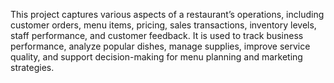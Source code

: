 This project captures various aspects of a restaurant’s operations, including customer orders, menu items, pricing, sales transactions, inventory levels, staff performance, and customer feedback. It is used to track business performance, analyze popular dishes, manage supplies, improve service quality, and support decision-making for menu planning and marketing strategies.
